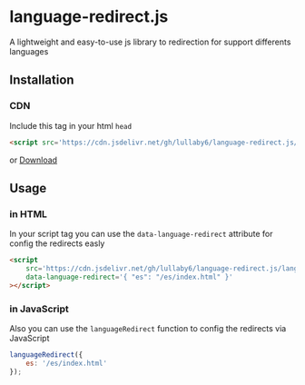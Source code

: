 # language-redirect.js

A lightweight and easy-to-use js library to redirection for support differents languages

## Installation

### CDN

Include this tag in your html ```head```

```html
<script src='https://cdn.jsdelivr.net/gh/lullaby6/language-redirect.js/language-redirect.cdn.js'></script>
```

or <a href="https://cdn.jsdelivr.net/gh/lullaby6/language-redirect.js/language-redirect.cdn.js" target="_blank">Download</a>

## Usage

### in HTML

In your script tag you can use the ```data-language-redirect``` attribute for config the redirects easly

```html
<script
    src='https://cdn.jsdelivr.net/gh/lullaby6/language-redirect.js/language-redirect.cdn.js'
    data-language-redirect='{ "es": "/es/index.html" }'
></script>
```

### in JavaScript

Also you can use the ```languageRedirect``` function to config the redirects via JavaScript

```js
languageRedirect({
    es: '/es/index.html'
});
```